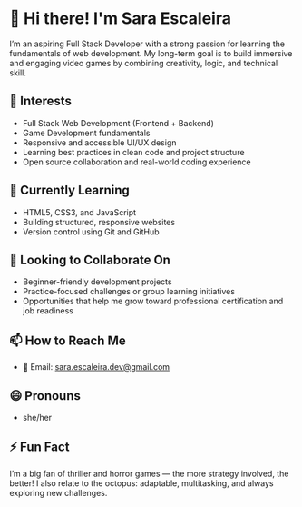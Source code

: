 # 👋 Hi there! I'm Sara Escaleira

I’m an aspiring Full Stack Developer with a strong passion for learning the fundamentals of web development. My long-term goal is to build immersive and engaging video games by combining creativity, logic, and technical skill.

## 👀 Interests

- Full Stack Web Development (Frontend + Backend)
- Game Development fundamentals
- Responsive and accessible UI/UX design
- Learning best practices in clean code and project structure
- Open source collaboration and real-world coding experience

## 🌱 Currently Learning

- HTML5, CSS3, and JavaScript 
- Building structured, responsive websites
- Version control using Git and GitHub

## 💞️ Looking to Collaborate On

- Beginner-friendly development projects
- Practice-focused challenges or group learning initiatives
- Opportunities that help me grow toward professional certification and job readiness

## 📫 How to Reach Me

- 📧 Email: sara.escaleira.dev@gmail.com  

## 😄 Pronouns

- she/her

## ⚡ Fun Fact

I’m a big fan of thriller and horror games — the more strategy involved, the better! I also relate to the octopus: adaptable, multitasking, and always exploring new challenges.


<!---
SaraEscaleira/SaraEscaleira is a ✨ special ✨ repository because its `README.md` (this file) appears on your GitHub profile.
You can click the Preview link to take a look at your changes.
--->
